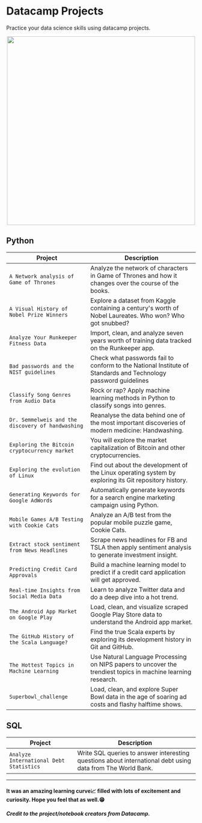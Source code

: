 # Datacamp Projects
Practice your data science skills using datacamp projects.

<p align="center"> 
<img src="https://cdn.datacamp.com/main-app/assets/brand/logos/DataCamp_Horizontal_RGB-d196011f63ebda76dc5c9772425cf9541b8639af842d5e5476ef10f2460ed1e4.png" width="500">
</p>

## Python
| Project | Description |
| --- | --- |
| `A Network analysis of Game of Thrones` | Analyze the network of characters in Game of Thrones and how it changes over the course of the books. |
| `A Visual History of Nobel Prize Winners` | Explore a dataset from Kaggle containing a century's worth of Nobel Laureates. Who won? Who got snubbed? |
| `Analyze Your Runkeeper Fitness Data` | Import, clean, and analyze seven years worth of training data tracked on the Runkeeper app. |
| `Bad passwords and the NIST guidelines` | Check what passwords fail to conform to the National Institute of Standards and Technology password guidelines |
| `Classify Song Genres from Audio Data` | Rock or rap? Apply machine learning methods in Python to classify songs into genres. |
| `Dr. Semmelweis and the discovery of handwashing` | Reanalyse the data behind one of the most important discoveries of modern medicine: Handwashing. |
| `Exploring the Bitcoin cryptocurrency market` | You will explore the market capitalization of Bitcoin and other cryptocurrencies. |
| `Exploring the evolution of Linux` | Find out about the development of the Linux operating system by exploring its Git repository history. |
| `Generating Keywords for Google AdWords` | Automatically generate keywords for a search engine marketing campaign using Python. |
| `Mobile Games A/B Testing with Cookie Cats` | Analyze an A/B test from the popular mobile puzzle game, Cookie Cats. |
| `Extract stock sentiment from News Headlines` | Scrape news headlines for FB and TSLA then apply sentiment analysis to generate investment insight. |
| `Predicting Credit Card Approvals` | Build a machine learning model to predict if a credit card application will get approved. |
| `Real-time Insights from Social Media Data` | Learn to analyze Twitter data and do a deep dive into a hot trend. |
| `The Android App Market on Google Play` | Load, clean, and visualize scraped Google Play Store data to understand the Android app market. |
| `The GitHub History of the Scala Language?` | Find the true Scala experts by exploring its development history in Git and GitHub. |
| `The Hottest Topics in Machine Learning` | Use Natural Language Processing on NIPS papers to uncover the trendiest topics in machine learning research. |
| `Superbowl_challenge` | Load, clean, and explore Super Bowl data in the age of soaring ad costs and flashy halftime shows. |

## SQL
| Project | Description |
| --- | --- |
| `Analyze International Debt Statistics` | Write SQL queries to answer interesting questions about international debt using data from The World Bank. |
-----
#### It was an amazing learning curve📈 filled with lots of excitement and curiosity. Hope you feel that as well.😁
##### Credit to the project/notebook creators from Datacamp.
